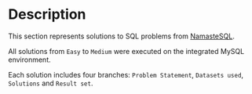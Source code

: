# Description

This section represents solutions to SQL problems from [NamasteSQL](https://www.namastesql.com/).

All solutions from ```Easy``` to ```Medium``` were executed on the integrated MySQL environment.

Each solution includes four branches: ```Problem Statement```, ```Datasets used```, ```Solutions``` and ```Result set```.
